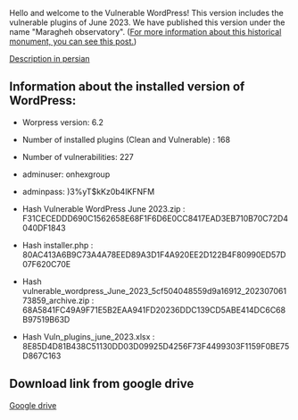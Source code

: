 Hello and welcome to the Vulnerable WordPress!
This version includes the vulnerable plugins of June 2023.
We have published this version under the name "Maragheh observatory". ([For more information about this historical monument, you can see this post.](https://en.wikipedia.org/wiki/Maragheh_observatory)) 

[Description in persian](https://onhexgroup.ir/vulnerable-wordpress-june-2023/)

## Information about the installed version of WordPress:

- Worpress version: 6.2
- Number of installed plugins (Clean and Vulnerable) : 168
- Number of vulnerabilities: 227
- adminuser: onhexgroup
- adminpass: )3%yT$kKz0b4lKFNFM

- Hash Vulnerable WordPress June 2023.zip : F31CECEDDD690C1562658E68F1F6D6E0CC8417EAD3EB710B70C72D4040DF1843
- Hash installer.php : 80AC413A6B9C73A4A78EED89A3D1F4A920EE2D122B4F80990ED57D07F620C70E
- Hash vulnerable_wordpress_June_2023_5cf504048559d9a16912_20230706173859_archive.zip : 68A5841FC49A9F71E5B2EAA941FD20236DDC139CD5ABE414DC6C68B97519B63D
- Hash Vuln_plugins_june_2023.xlsx : 8E85D4D81B438C51130DD03D09925D4256F73F4499303F1159F0BE75D867C163

## Download link from google drive
[Google drive]()
